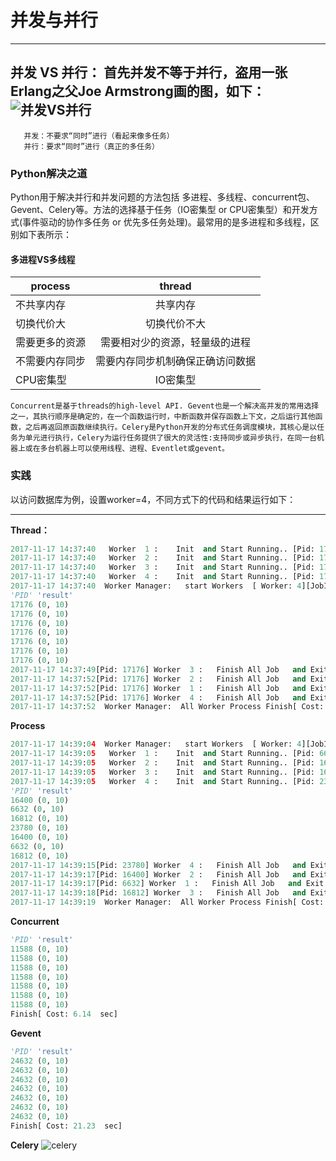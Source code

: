# 并发与并行
---

并发 VS 并行：
       首先并发**不等于**并行，盗用一张Erlang之父Joe Armstrong画的图，如下：
       ![并发VS并行](https://github.com/danielgy/TensorFlow_toturial/blob/master/python/image/concurrent%26paralism.jpg)
---
       并发：不要求“同时”进行（看起来像多任务）
       并行：要求“同时”进行（真正的多任务）

###  Python解决之道

Python用于解决并行和并发问题的方法包括 多进程、多线程、concurrent包、Gevent、Celery等。方法的选择基于任务（IO密集型 or CPU密集型）和开发方式(事件驱动的协作多任务 or 优先多任务处理)。最常用的是多进程和多线程，区别如下表所示：
#### **多进程VS多线程**
| process |thread |
| ------------- |:-------------:|
| 不共享内存| 共享内存 |
| 切换代价大 | 切换代价不大 | 
| 需要更多的资源 | 需要相对少的资源，轻量级的进程 |
|不需要内存同步|需要内存同步机制确保正确访问数据|
|CPU密集型|IO密集型|
	
	Concurrent是基于threads的high-level API. Gevent也是一个解决高并发的常用选择之一，其执行顺序是确定的，在一个函数运行时，中断函数并保存函数上下文，之后运行其他函数，之后再返回原函数继续执行。Celery是Python开发的分布式任务调度模块，其核心是以任务为单元进行执行，Celery为运行任务提供了很大的灵活性:支持同步或异步执行，在同一台机器上或在多台机器上可以使用线程、进程、Eventlet或gevent。


### 实践

以访问数据库为例，设置worker=4，不同方式下的代码和结果运行如下：

---
**Thread：**

```python
2017-11-17 14:37:40   Worker  1 :    Init  and Start Running.. [Pid: 17176]
2017-11-17 14:37:40   Worker  2 :    Init  and Start Running.. [Pid: 17176]
2017-11-17 14:37:40   Worker  3 :    Init  and Start Running.. [Pid: 17176]
2017-11-17 14:37:40   Worker  4 :    Init  and Start Running.. [Pid: 17176]
2017-11-17 14:37:40  Worker Manager:   start Workers  [ Worker: 4][JobInQueue: 3] . 
'PID' 'result' 
17176 (0, 10)
17176 (0, 10)
17176 (0, 10)
17176 (0, 10)
17176 (0, 10)
17176 (0, 10)
17176 (0, 10)
2017-11-17 14:37:49[Pid: 17176] Worker  3 :   Finish All Job   and Exit    . 
2017-11-17 14:37:52[Pid: 17176] Worker  2 :   Finish All Job   and Exit    . 
2017-11-17 14:37:52[Pid: 17176] Worker  1 :   Finish All Job   and Exit    . 
2017-11-17 14:37:52[Pid: 17176] Worker  4 :   Finish All Job   and Exit    . 
2017-11-17 14:37:52  Worker Manager:  All Worker Process Finish[ Cost: 12.17  sec]. 
```

**Process**
```python
2017-11-17 14:39:04  Worker Manager:   start Workers  [ Worker: 4][JobInQueue: 7] . 
2017-11-17 14:39:05   Worker  1 :    Init  and Start Running.. [Pid: 6632]
2017-11-17 14:39:05   Worker  2 :    Init  and Start Running.. [Pid: 16400]
2017-11-17 14:39:05   Worker  3 :    Init  and Start Running.. [Pid: 16812]
2017-11-17 14:39:05   Worker  4 :    Init  and Start Running.. [Pid: 23780]
'PID' 'result' 
16400 (0, 10)
6632 (0, 10)
16812 (0, 10)
23780 (0, 10)
16400 (0, 10)
6632 (0, 10)
16812 (0, 10)
2017-11-17 14:39:15[Pid: 23780] Worker  4 :   Finish All Job   and Exit    . 
2017-11-17 14:39:17[Pid: 16400] Worker  2 :   Finish All Job   and Exit    . 
2017-11-17 14:39:17[Pid: 6632] Worker  1 :   Finish All Job   and Exit    . 
2017-11-17 14:39:18[Pid: 16812] Worker  3 :   Finish All Job   and Exit    . 
2017-11-17 14:39:19  Worker Manager:  All Worker Process Finish[ Cost: 14.94  sec]. 
```


**Concurrent**
```python
'PID' 'result' 
11588 (0, 10)
11588 (0, 10)
11588 (0, 10)
11588 (0, 10)
11588 (0, 10)
11588 (0, 10)
11588 (0, 10)
Finish[ Cost: 6.14  sec]
```

**Gevent**
```python
'PID' 'result' 
24632 (0, 10)
24632 (0, 10)
24632 (0, 10)
24632 (0, 10)
24632 (0, 10)
24632 (0, 10)
24632 (0, 10)
Finish[ Cost: 21.23  sec]
```

**Celery**
![celery](https://github.com/danielgy/TensorFlow_toturial/blob/master/python/image/celery.jpg)

